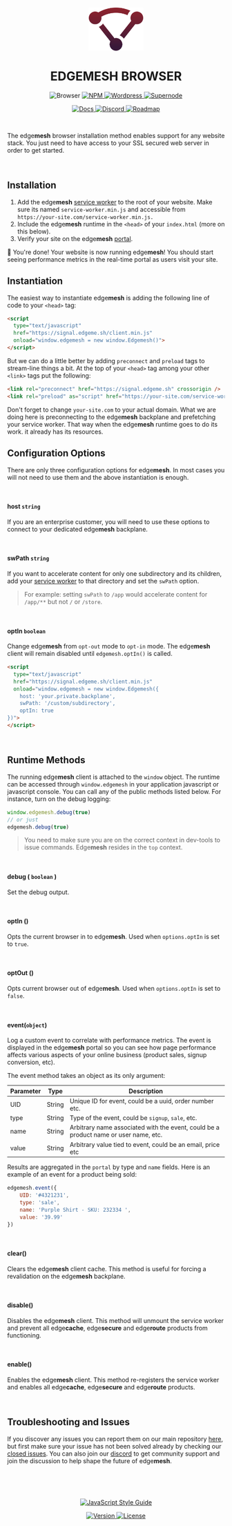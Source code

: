 <p align="center"><img height="100" src="../assets/logo.svg" /></p>
<h1 align="center">EDGEMESH BROWSER</h1>

<p align="center">
  <img src="https://img.shields.io/badge/%20-browser-lightgrey.svg?&longCache=true&style=for-the-badge" alt="Browser" />
  <a href="https://www.npmjs.com/package/edgemesh">
    <img src="https://img.shields.io/badge/%20-npm-CB3837.svg?&longCache=true&style=for-the-badge" alt="NPM" />
  </a>
  <a href="https://github.com/edgemesh/edgemesh/blob/master/docs/wordpress.md">
    <img src="https://img.shields.io/badge/%20-wordpress-21759B.svg?&longCache=true&style=for-the-badge" alt="Wordpress" />
  </a>
  <a href="https://github.com/edgemesh/edgemesh/blob/master/docs/supernode.md">
    <img src="https://img.shields.io/badge/%20-supernode-yellow.svg?&longCache=true&style=for-the-badge" alt="Supernode" />
  </a>
</p>

<p align="center">
  <a href="https://edgemesh.com/docs">
    <img src="https://img.shields.io/badge/%20-docs-orange.svg?&longCache=true&style=for-the-badge" alt="Docs" />
  </a>
  <a href="https://discord.gg/K5ACGha">
    <img src="https://img.shields.io/badge/%20-discord-7289DA.svg?&longCache=true&style=for-the-badge" alt="Discord" />
  </a>
  <a href="https://github.com/orgs/edgemesh/projects/8">
    <img src="https://img.shields.io/badge/%20-roadmap-green.svg?&longCache=true&style=for-the-badge" alt="Roadmap" />
  </a>
</p>
<br />

The edge**mesh** browser installation method enables support for any website stack.  You just need to have access to your SSL secured web server in order to get started. 

<br />

## Installation

1. Add the edge**mesh** [service worker](https://signal.edgeme.sh/service-worker.min.js) to the root of your website. Make sure its named `service-worker.min.js` and accessible from `https://your-site.com/service-worker.min.js.`
2. Include the edge**mesh** runtime in the `<head>` of your `index.html` (more on this below).
3. Verify your site on the edge**mesh** [portal](https://portal.edgemesh.com).

🚀 You're done!  Your website is now running edge**mesh**! You should start seeing performance metrics in the real-time portal as users visit your site. 

## Instantiation

The easiest way to instantiate edge**mesh** is adding the following line of code to your `<head>` tag:

```html
<script 
  type="text/javascript" 
  href="https://signal.edgeme.sh/client.min.js" 
  onload="window.edgemesh = new window.Edgemesh()">
</script>
```

But we can do a little better by adding `preconnect` and `preload` tags to stream-line things a bit.  At the top of your `<head>` tag among your other `<link>` tags put the following:

```html
<link rel="preconnect" href="https://signal.edgeme.sh" crossorigin />
<link rel="preload" as="script" href="https://your-site.com/service-worker.min.js" />
```

Don't forget to change `your-site.com` to your actual domain.  What we are doing here is preconnecting to the edge**mesh** backplane and prefetching your service worker.  That way when the edge**mesh** runtime goes to do its work. it already has its resources.

## Configuration Options

There are only three configuration options for edge**mesh**.  In most cases you will not need to use them and the above instantiation is enough.  

<br />

#### host `string`

If you are an enterprise customer, you will need to use these options to connect to your dedicated edge**mesh** backplane.

<br />

#### swPath `string`

If you want to accelerate content for only one subdirectory and its children, add your [service worker]() to that directory and set the `swPath` option.  

> For example: setting `swPath` to `/app` would accelerate content for `/app/**` but not `/` or `/store`.

<br />

#### optIn `boolean`

Change edge**mesh** from `opt-out` mode to `opt-in` mode.  The edge**mesh** client will remain disabled until `edgemesh.optIn()` is called.

```html
<script 
  type="text/javascript" 
  href="https://signal.edgeme.sh/client.min.js" 
  onload="window.edgemesh = new window.Edgemesh({
    host: 'your.private.backplane',
    swPath: '/custom/subdirectory',
    optIn: true
})">
</script>
```

<br />

## Runtime Methods

The running edge**mesh** client is attached to the `window` object.  The runtime can be accessed through `window.edgemesh` in your application javascript or javascript console.  You can call any of the public methods listed below.  For instance, turn on the debug logging:

```javascript
window.edgemesh.debug(true) 
// or just
edgemesh.debug(true)
```

> You need to make sure you are on the correct context in dev-tools to issue commands.  Edge**mesh** resides in the `top` context.

<br />

#### debug ( `boolean` )

Set the debug output.

<br />

#### optIn ()

Opts the current browser in to edge**mesh**. Used when `options.optIn` is set to `true`.

<br />

#### optOut ()

Opts current browser out of edge**mesh**. Used when `options.optIn` is set to `false`.

<br />

#### event(`object`)

Log a custom event to correlate with performance metrics.  The event is displayed in the edge**mesh** portal so you can see how page performance affects various aspects of your online business (product sales, signup conversion, etc).

The event method takes an object as its only argument:

| Parameter | Type   | Description                                                  |
| --------- | ------ | ------------------------------------------------------------ |
| UID       | String | Unique ID for event, could be a uuid, order number etc.      |
| type      | String | Type of the event, could be `signup`, `sale`, etc.           |
| name      | String | Arbitrary name associated with the event, could be a product name or user name, etc. |
| value     | String | Arbitrary value tied to event, could be an email, price etc  |

Results are aggregated in the `portal` by type and `name` fields. Here is an example of an event for a product being sold:

```javascript
edgemesh.event({
    UID: '#4321231',
    type: 'sale',
    name: 'Purple Shirt - SKU: 232334 ',
    value: '39.99'
})
```

<br />

#### clear()

Clears the edge**mesh** client cache. This method is useful for forcing a revalidation on the edge**mesh** backplane.

<br />

#### disable()

Disables the edge**mesh** client.  This method will unmount the service worker and prevent all edge**cache**, edge**secure** and edge**route** products from functioning.

<br />

#### enable()

Enables the edge**mesh** client.  This method re-registers the service worker and enables all edge**cache**, edge**secure** and edge**route** products.

<br />

## Troubleshooting and Issues

If you discover any issues you can report them on our main repository [here](https://github.com/edgemesh/edgemesh/issues/new?template=edge-bug-report.md), but first make sure your issue has not been solved already by checking our [closed issues](https://github.com/edgemesh/edgemesh/issues?utf8=%E2%9C%93&q=is%3Aissue+is%3Aclosed).  You can also join our [discord](https://discord.gg/K5ACGha) to get community support and join the discussion to help shape the future of edge**mesh**.

<br />
<br />
<br />

<p align="center">
  <a href="https://github.com/standard/standard">
    <img src="https://cdn.rawgit.com/standard/standard/master/badge.svg" alt="JavaScript Style Guide" />
  </a>
</p>
<p align="center">
  <a href="https://github.com/edgemesh/edgemesh/releases">
    <img src="https://img.shields.io/github/release/edgemesh/edgemesh.svg?&longCache=true&style=for-the-badge" alt="Version" />
  </a>
  <a href="LICENSE.md">
    <img src="https://img.shields.io/badge/license-mpl--2.0-orange.svg?&longCache=true&style=for-the-badge" alt="License" />
  </a>
</p>

